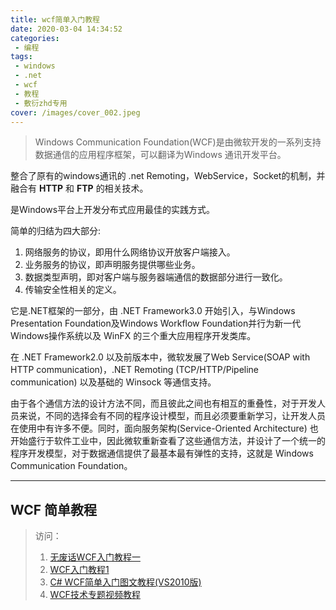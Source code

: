 ```yaml
---
title: wcf简单入门教程
date: 2020-03-04 14:34:52
categories:
 - 编程
tags:
 - windows
 - .net
 - wcf
 - 教程
 - 敷衍zhd专用
cover: /images/cover_002.jpeg
---
```

>Windows Communication Foundation(WCF)是由微软开发的一系列支持数据通信的应用程序框架，可以翻译为Windows 通讯开发平台。

整合了原有的windows通讯的 .net Remoting，WebService，Socket的机制，并融合有 **HTTP** 和 **FTP** 的相关技术。

是Windows平台上开发分布式应用最佳的实践方式。

简单的归结为四大部分:
1. 网络服务的协议，即用什么网络协议开放客户端接入。
2. 业务服务的协议，即声明服务提供哪些业务。
3. 数据类型声明，即对客户端与服务器端通信的数据部分进行一致化。
4. 传输安全性相关的定义。

它是.NET框架的一部分，由 .NET Framework3.0 开始引入，与Windows Presentation Foundation及Windows Workflow Foundation并行为新一代 Windows操作系统以及 WinFX 的三个重大应用程序开发类库。

在 .NET Framework2.0 以及前版本中，微软发展了Web Service(SOAP with HTTP communication)，.NET Remoting (TCP/HTTP/Pipeline communication) 以及基础的 Winsock 等通信支持。

由于各个通信方法的设计方法不同，而且彼此之间也有相互的重叠性，对于开发人员来说，不同的选择会有不同的程序设计模型，而且必须要重新学习，让开发人员在使用中有许多不便。同时，面向服务架构(Service-Oriented Architecture) 也开始盛行于软件工业中，因此微软重新查看了这些通信方法，并设计了一个统一的程序开发模型，对于数据通信提供了最基本最有弹性的支持，这就是 Windows Communication Foundation。


------------

## WCF 简单教程

>访问：
> 1. [无废话WCF入门教程一](https://www.cnblogs.com/iamlilinfeng/archive/2012/09/25/2700049.html)
> 2. [WCF入门教程1](https://www.cnblogs.com/jiekzou/p/5325310.html)
> 3. [C# WCF简单入门图文教程(VS2010版)](https://www.jb51.net/article/81107.htm)
> 4. [WCF技术专题视频教程](https://pan.baidu.com/s/1mg6zQIG)